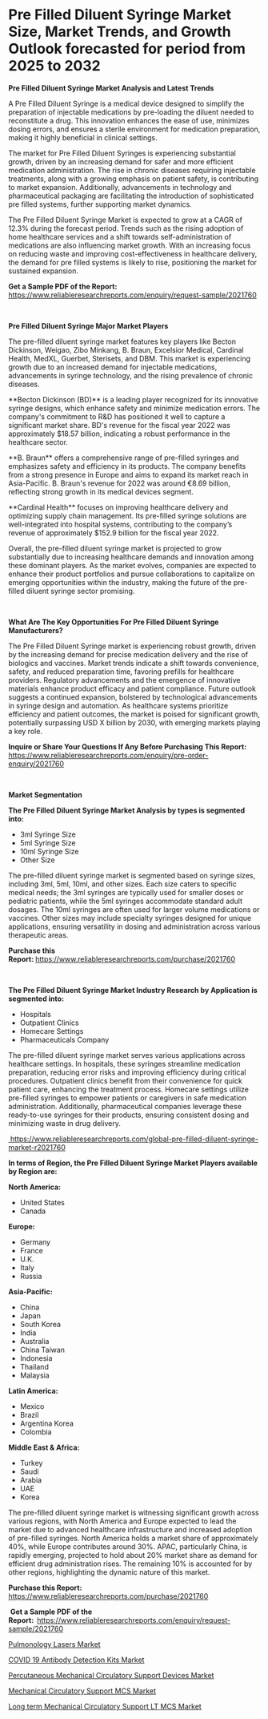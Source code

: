 <p><h1>Pre Filled Diluent Syringe Market Size, Market Trends, and Growth Outlook forecasted for period from 2025 to 2032</h1></p><p><strong>Pre Filled Diluent Syringe Market Analysis and Latest Trends</strong></p>
<p><p>A Pre Filled Diluent Syringe is a medical device designed to simplify the preparation of injectable medications by pre-loading the diluent needed to reconstitute a drug. This innovation enhances the ease of use, minimizes dosing errors, and ensures a sterile environment for medication preparation, making it highly beneficial in clinical settings.</p><p>The market for Pre Filled Diluent Syringes is experiencing substantial growth, driven by an increasing demand for safer and more efficient medication administration. The rise in chronic diseases requiring injectable treatments, along with a growing emphasis on patient safety, is contributing to market expansion. Additionally, advancements in technology and pharmaceutical packaging are facilitating the introduction of sophisticated pre filled systems, further supporting market dynamics.</p><p>The Pre Filled Diluent Syringe Market is expected to grow at a CAGR of 12.3% during the forecast period. Trends such as the rising adoption of home healthcare services and a shift towards self-administration of medications are also influencing market growth. With an increasing focus on reducing waste and improving cost-effectiveness in healthcare delivery, the demand for pre filled systems is likely to rise, positioning the market for sustained expansion.</p></p>
<p><strong>Get a Sample PDF of the Report:&nbsp;</strong> <a href="https://www.reliableresearchreports.com/enquiry/request-sample/2021760?utm_campaign=32&utm_medium=2&utm_source=Github&utm_content=ia&utm_term=29032025&utm_id=pre-filled-diluent-syringe">https://www.reliableresearchreports.com/enquiry/request-sample/2021760</a></p>
<p>&nbsp;</p>
<p><strong>Pre Filled Diluent Syringe Major Market Players</strong></p>
<p><p>The pre-filled diluent syringe market features key players like Becton Dickinson, Weigao, Zibo Minkang, B. Braun, Excelsior Medical, Cardinal Health, MedXL, Guerbet, Sterisets, and DBM. This market is experiencing growth due to an increased demand for injectable medications, advancements in syringe technology, and the rising prevalence of chronic diseases.</p><p>**Becton Dickinson (BD)** is a leading player recognized for its innovative syringe designs, which enhance safety and minimize medication errors. The company's commitment to R&D has positioned it well to capture a significant market share. BD's revenue for the fiscal year 2022 was approximately $18.57 billion, indicating a robust performance in the healthcare sector.</p><p>**B. Braun** offers a comprehensive range of pre-filled syringes and emphasizes safety and efficiency in its products. The company benefits from a strong presence in Europe and aims to expand its market reach in Asia-Pacific. B. Braun's revenue for 2022 was around €8.69 billion, reflecting strong growth in its medical devices segment.</p><p>**Cardinal Health** focuses on improving healthcare delivery and optimizing supply chain management. Its pre-filled syringe solutions are well-integrated into hospital systems, contributing to the company’s revenue of approximately $152.9 billion for the fiscal year 2022.</p><p>Overall, the pre-filled diluent syringe market is projected to grow substantially due to increasing healthcare demands and innovation among these dominant players. As the market evolves, companies are expected to enhance their product portfolios and pursue collaborations to capitalize on emerging opportunities within the industry, making the future of the pre-filled diluent syringe sector promising.</p></p>
<p>&nbsp;</p>
<p><strong>What Are The Key Opportunities For Pre Filled Diluent Syringe Manufacturers?</strong></p>
<p><p>The Pre Filled Diluent Syringe market is experiencing robust growth, driven by the increasing demand for precise medication delivery and the rise of biologics and vaccines. Market trends indicate a shift towards convenience, safety, and reduced preparation time, favoring prefills for healthcare providers. Regulatory advancements and the emergence of innovative materials enhance product efficacy and patient compliance. Future outlook suggests a continued expansion, bolstered by technological advancements in syringe design and automation. As healthcare systems prioritize efficiency and patient outcomes, the market is poised for significant growth, potentially surpassing USD X billion by 2030, with emerging markets playing a key role.</p></p>
<p><strong>Inquire or Share Your Questions If Any Before Purchasing This Report:</strong> <a href="https://www.reliableresearchreports.com/enquiry/pre-order-enquiry/2021760?utm_campaign=32&utm_medium=2&utm_source=Github&utm_content=ia&utm_term=29032025&utm_id=pre-filled-diluent-syringe">https://www.reliableresearchreports.com/enquiry/pre-order-enquiry/2021760</a></p>
<p>&nbsp;</p>
<p><strong>Market Segmentation</strong></p>
<p><strong>The Pre Filled Diluent Syringe Market Analysis by types is segmented into:</strong></p>
<p><ul><li>3ml Syringe Size</li><li>5ml Syringe Size</li><li>10ml Syringe Size</li><li>Other Size</li></ul></p>
<p><p>The pre-filled diluent syringe market is segmented based on syringe sizes, including 3ml, 5ml, 10ml, and other sizes. Each size caters to specific medical needs; the 3ml syringes are typically used for smaller doses or pediatric patients, while the 5ml syringes accommodate standard adult dosages. The 10ml syringes are often used for larger volume medications or vaccines. Other sizes may include specialty syringes designed for unique applications, ensuring versatility in dosing and administration across various therapeutic areas.</p></p>
<p><strong>Purchase this Report:&nbsp;</strong><a href="https://www.reliableresearchreports.com/purchase/2021760?utm_campaign=32&utm_medium=2&utm_source=Github&utm_content=ia&utm_term=29032025&utm_id=pre-filled-diluent-syringe">https://www.reliableresearchreports.com/purchase/2021760</a></p>
<p>&nbsp;</p>
<p><strong>The Pre Filled Diluent Syringe Market Industry Research by Application is segmented into:</strong></p>
<p><ul><li>Hospitals</li><li>Outpatient Clinics</li><li>Homecare Settings</li><li>Pharmaceuticals Company</li></ul></p>
<p><p>The pre-filled diluent syringe market serves various applications across healthcare settings. In hospitals, these syringes streamline medication preparation, reducing error risks and improving efficiency during critical procedures. Outpatient clinics benefit from their convenience for quick patient care, enhancing the treatment process. Homecare settings utilize pre-filled syringes to empower patients or caregivers in safe medication administration. Additionally, pharmaceutical companies leverage these ready-to-use syringes for their products, ensuring consistent dosing and minimizing waste in drug delivery.</p></p>
<p><a href="https://www.reliableresearchreports.com/global-pre-filled-diluent-syringe-market-r2021760?utm_campaign=32&utm_medium=2&utm_source=Github&utm_content=ia&utm_term=29032025&utm_id=pre-filled-diluent-syringe">&nbsp;https://www.reliableresearchreports.com/global-pre-filled-diluent-syringe-market-r2021760</a></p>
<p><strong>In terms of Region, the Pre Filled Diluent Syringe Market Players available by Region are:</strong></p>
<p>
    <p> <strong> North America: </strong>
        <ul>
            <li>United States</li>
            <li>Canada</li>
        </ul>
        </p> 
    <p> <strong> Europe: </strong>
        <ul>
            <li>Germany</li>
            <li>France</li>
            <li>U.K.</li>
            <li>Italy</li>
            <li>Russia</li>
        </ul>
        </p> 
    <p> <strong> Asia-Pacific: </strong>
        <ul>
            <li>China</li>
            <li>Japan</li>
            <li>South Korea</li>
            <li>India</li>
            <li>Australia</li>
            <li>China Taiwan</li>
            <li>Indonesia</li>
            <li>Thailand</li>
            <li>Malaysia</li>
        </ul>
        </p> 
    <p> <strong> Latin America: </strong>
        <ul>
            <li>Mexico</li>
            <li>Brazil</li>
            <li>Argentina Korea</li>
            <li>Colombia</li>
        </ul>
        </p> 
    <p> <strong> Middle East & Africa: </strong>
        <ul>
            <li>Turkey</li>
            <li>Saudi</li>
            <li>Arabia</li>
            <li>UAE</li>
            <li>Korea</li>
        </ul>
    </p>
    </p>
<p><p>The pre-filled diluent syringe market is witnessing significant growth across various regions, with North America and Europe expected to lead the market due to advanced healthcare infrastructure and increased adoption of pre-filled syringes. North America holds a market share of approximately 40%, while Europe contributes around 30%. APAC, particularly China, is rapidly emerging, projected to hold about 20% market share as demand for efficient drug administration rises. The remaining 10% is accounted for by other regions, highlighting the dynamic nature of this market.</p></p>
<p><strong>Purchase this Report: </strong><a href="https://www.reliableresearchreports.com/purchase/2021760?utm_campaign=32&utm_medium=2&utm_source=Github&utm_content=ia&utm_term=29032025&utm_id=pre-filled-diluent-syringe">https://www.reliableresearchreports.com/purchase/2021760</a></p>
<p>&nbsp;<strong>Get a Sample PDF of the Report:&nbsp;&nbsp;</strong><a href="https://www.reliableresearchreports.com/enquiry/request-sample/2021760?utm_campaign=32&utm_medium=2&utm_source=Github&utm_content=ia&utm_term=29032025&utm_id=pre-filled-diluent-syringe">https://www.reliableresearchreports.com/enquiry/request-sample/2021760</a></p>
<p><strong></strong></p>
<p><p><a href="https://github.com/shroffuhpa/Market-Research-Report-List-1/blob/main/pulmonology-lasers-market.md?utm_campaign=32&utm_medium=2&utm_source=Github&utm_content=ia&utm_term=29032025&utm_id=pre-filled-diluent-syringe">Pulmonology Lasers Market</a></p><p><a href="https://github.com/billejuman43/Market-Research-Report-List-1/blob/main/covid-19-antibody-detection-kits-market.md?utm_campaign=32&utm_medium=2&utm_source=Github&utm_content=ia&utm_term=29032025&utm_id=pre-filled-diluent-syringe">COVID 19 Antibody Detection Kits Market</a></p><p><a href="https://github.com/storcweithzg/Market-Research-Report-List-1/blob/main/percutaneous-mechanical-circulatory-support-devices-market.md?utm_campaign=32&utm_medium=2&utm_source=Github&utm_content=ia&utm_term=29032025&utm_id=pre-filled-diluent-syringe">Percutaneous Mechanical Circulatory Support Devices Market</a></p><p><a href="https://github.com/seibttullyjh/Market-Research-Report-List-1/blob/main/mechanical-circulatory-support-mcs-market.md?utm_campaign=32&utm_medium=2&utm_source=Github&utm_content=ia&utm_term=29032025&utm_id=pre-filled-diluent-syringe">Mechanical Circulatory Support MCS Market</a></p><p><a href="https://github.com/dafertsuria/Market-Research-Report-List-1/blob/main/long-term-mechanical-circulatory-support-lt-mcs-market.md?utm_campaign=32&utm_medium=2&utm_source=Github&utm_content=ia&utm_term=29032025&utm_id=pre-filled-diluent-syringe">Long term Mechanical Circulatory Support LT MCS Market</a></p></p>